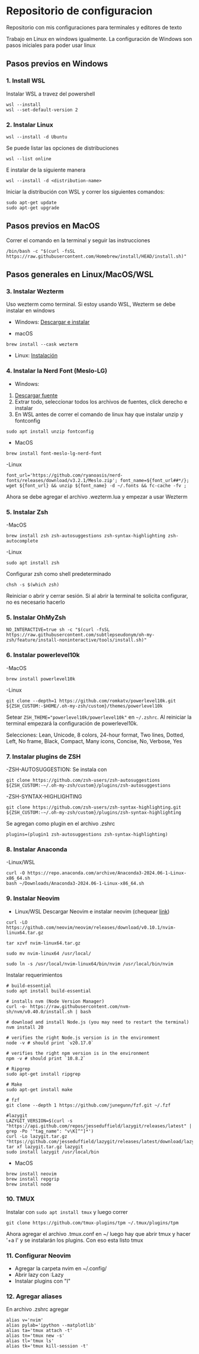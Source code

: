 # Repositorio de configuracion

Repositorio con mis configuraciones para terminales y editores de texto

Trabajo en Linux en windows igualmente. La configuración de Windows son pasos
iniciales para poder usar linux

## Pasos previos en Windows

### 1. Install WSL

Instalar WSL a travez del powershell

```
wsl --install
wsl --set-default-version 2
```

### 2. Instalar Linux

```
wsl --install -d Ubuntu
```

Se puede listar las opciones de distribuciones

```
wsl --list online
```

E instalar de la siguiente manera

```
wsl --install -d <distribution-name>
```

Iniciar la distribución con WSL y correr los siguientes comandos:

```
sudo apt-get update
sudo apt-get upgrade
```

## Pasos previos en MacOS

Correr el comando en la terminal y seguir las instrucciones

```
/bin/bash -c "$(curl -fsSL https://raw.githubusercontent.com/Homebrew/install/HEAD/install.sh)"
```


## Pasos generales en Linux/MacOS/WSL

### 3. Instalar Wezterm

Uso wezterm como terminal. Si estoy usando WSL, Wezterm se debe instalar en windows

- Windows: [Descargar e instalar](https://wezfurlong.org/wezterm/installation.html)

- macOS
```
brew install --cask wezterm
```
- Linux: [Instalación](https://wezfurlong.org/wezterm/install/linux.html)


### 4. Instalar la Nerd Font (Meslo-LG)

- Windows: 
1. [Descargar fuente](https://github.com/ryanoasis/nerd-fonts/releases/download/v3.2.1/Meslo.zip)
2. Extrar todo, seleccionar todos los archivos de fuentes, click derecho e instalar
3. En WSL antes de correr el comando de linux hay que instalar unzip y fontconfig

```
sudo apt install unzip fontconfig
```

- MacOS
```
brew install font-meslo-lg-nerd-font
```

-Linux
```
font_url='https://github.com/ryanoasis/nerd-fonts/releases/download/v3.2.1/Meslo.zip'; font_name=${font_url##*/}; wget ${font_url} && unzip ${font_name} -d ~/.fonts && fc-cache -fv ;
```

Ahora se debe agregar el archivo .wezterm.lua y empezar a usar Wezterm

### 5. Instalar Zsh

-MacOS
```
brew install zsh zsh-autosuggestions zsh-syntax-highlighting zsh-autocomplete
```
-Linux
```
sudo apt install zsh
```
Configurar zsh como shell predeterminado
```
chsh -s $(which zsh)
```

Reiniciar o abrir y cerrar sesión. Si al abrir la terminal te solicita configurar, no es necesario hacerlo

### 5. Instalar OhMyZsh

```
NO_INTERACTIVE=true sh -c "$(curl -fsSL https://raw.githubusercontent.com/subtlepseudonym/oh-my-zsh/feature/install-noninteractive/tools/install.sh)"
```

### 6. Instalar powerlevel10k
-MacOS
```
brew install powerlevel10k
```
-Linux
```
git clone --depth=1 https://github.com/romkatv/powerlevel10k.git ${ZSH_CUSTOM:-$HOME/.oh-my-zsh/custom}/themes/powerlevel10k
```
Setear `ZSH_THEME="powerlevel10k/powerlevel10k"` en `~/.zshrc`. Al reiniciar la terminal empezará la configuración de powerlevel10k.

Selecciones: Lean, Unicode, 8 colors, 24-hour format, Two lines, Dotted, Left, No frame, Black, Compact, Many icons, Concise, No, Verbose, Yes

### 7. Instalar plugins de ZSH

-ZSH-AUTOSUGGESTION: Se instala con
```
git clone https://github.com/zsh-users/zsh-autosuggestions ${ZSH_CUSTOM:-~/.oh-my-zsh/custom}/plugins/zsh-autosuggestions
```
-ZSH-SYNTAX-HIGHLIGHTING
```
git clone https://github.com/zsh-users/zsh-syntax-highlighting.git ${ZSH_CUSTOM:-~/.oh-my-zsh/custom}/plugins/zsh-syntax-highlighting
```
Se agregan como plugin en el archivo .zshrc
```
plugins=(plugin1 zsh-autosuggestions zsh-syntax-highlighting)
```

### 8. Instalar Anaconda
-Linux/WSL
```
curl -O https://repo.anaconda.com/archive/Anaconda3-2024.06-1-Linux-x86_64.sh
bash ~/Downloads/Anaconda3-2024.06-1-Linux-x86_64.sh
```

### 9. Instalar Neovim
- Linux/WSL
Descargar Neovim e instalar neovim (chequear [link](https://github.com/neovim/neovim/blob/master/INSTALL.md))
```
curl -LO https://github.com/neovim/neovim/releases/download/v0.10.1/nvim-linux64.tar.gz

tar xzvf nvim-linux64.tar.gz

sudo mv nvim-linux64 /usr/local/

sudo ln -s /usr/local/nvim-linux64/bin/nvim /usr/local/bin/nvim

```
Instalar requerimientos
```
# build-essential
sudo apt install build-essential

# installs nvm (Node Version Manager)
curl -o- https://raw.githubusercontent.com/nvm-sh/nvm/v0.40.0/install.sh | bash

# download and install Node.js (you may need to restart the terminal)
nvm install 20

# verifies the right Node.js version is in the environment
node -v # should print `v20.17.0`

# verifies the right npm version is in the environment
npm -v # should print `10.8.2`

# Ripgrep
sudo apt-get install ripgrep

# Make
sudo apt-get install make

# fzf
git clone --depth 1 https://github.com/junegunn/fzf.git ~/.fzf

#lazygit
LAZYGIT_VERSION=$(curl -s "https://api.github.com/repos/jesseduffield/lazygit/releases/latest" | grep -Po '"tag_name": "v\K[^"]*')
curl -Lo lazygit.tar.gz "https://github.com/jesseduffield/lazygit/releases/latest/download/lazygit_${LAZYGIT_VERSION}_Linux_x86_64.tar.gz"
tar xf lazygit.tar.gz lazygit
sudo install lazygit /usr/local/bin

```
- MacOS
```
brew install neovim
brew install repgrip
brew install node
```

### 10. TMUX

Instalar con `sudo apt install tmux` y luego correr

```
git clone https://github.com/tmux-plugins/tpm ~/.tmux/plugins/tpm
```
Ahora agregar el archivo .tmux.conf en ~/ luego hay que abrir tmux y hacer '<Ctrl>+a I' y se instalarán los plugins. Con eso esta listo tmux

### 11. Configurar Neovim

- Agregar la carpeta nvim en ~/.config/
- Abrir lazy con :Lazy
- Instalar plugins con "I"

### 12. Agregar aliases

En archivo .zshrc agregar
```
alias v='nvim'
alias pylab='ipython --matplotlib'
alias ta='tmux attach -t'
alias tn='tmux new -s'
alias tl='tmux ls'
alias tk='tmux kill-session -t'
```
